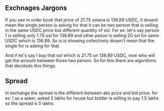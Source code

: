 ## Exchnages Jargons
If you see in order book that price of 21.75 solana is 136.89 USDC, it dosent mean the single person is asking for that 
it can be two person that is selling in the same USDC price but different quantity of sol. For ex: let's say person 1 
is selling only 1.75 sol for 136.89 and other peson is selling 20 sol for same USDC which is 136.89. So is is showing 
collectively dosen't mean that the single for is asking for that. 

And if let's say I buy that sol which is 21.75 on 136.89 USDC, now who will get the amount between those two person. So 
for this there are algorithms that decideds this things.

## Spread 
In exchange the spread is the different between aks price and bid price. for ex: I as a asker, asked 2 lakhs for house
but bidder is willing to pay 1.5 lakhs so the spread is 5 lakhs. 
